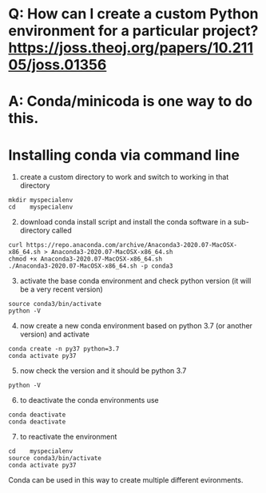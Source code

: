 # Q: How can I create a custom Python environment for a particular project?  https://joss.theoj.org/papers/10.21105/joss.01356

# A: Conda/minicoda is one way to do this.

# Installing conda via command line


1. create a custom directory to work and switch to working in that directory
  ```
  mkdir myspecialenv
  cd    myspecialenv
  ```


2. download conda install script and install the conda software in a sub-directory called
  ```
  curl https://repo.anaconda.com/archive/Anaconda3-2020.07-MacOSX-x86_64.sh > Anaconda3-2020.07-MacOSX-x86_64.sh
  chmod +x Anaconda3-2020.07-MacOSX-x86_64.sh
  ./Anaconda3-2020.07-MacOSX-x86_64.sh -p conda3
  ```
  
3. activate the base conda environment and check python version (it will be a very recent version)
  ```
  source conda3/bin/activate
  python -V
  ``` 

4. now create a new conda environment based on python 3.7 (or another version) and activate
  ```
  conda create -n py37 python=3.7
  conda activate py37
  ```
  
5. now check the version and it should be python 3.7
  ```
  python -V
  ```
  
6. to deactivate the conda environments use
  ```
  conda deactivate
  conda deactivate
  ```
  
7. to reactivate the environment 
  ```
  cd    myspecialenv
  source conda3/bin/activate  
  conda activate py37
  ```
  
Conda can be used in this way to create multiple different evironments. 
